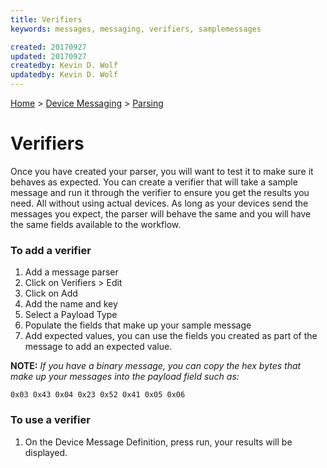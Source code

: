 ```yaml
---
title: Verifiers
keywords: messages, messaging, verifiers, samplemessages

created: 20170927
updated: 20170927
createdby: Kevin D. Wolf
updatedby: Kevin D. Wolf
---
```

[Home](../../Index.md) > [Device Messaging](../Index.md) > [Parsing](Index.md)

# Verifiers

Once you have created your parser, you will want to test it to make sure it behaves as expected.  You can create a verifier that will take a sample message and run it through the verifier to ensure you get the results you need.  All without using actual devices.  As long as your devices send the messages you expect, the parser will behave the same and you will have the same fields available to the workflow.

### To add a verifier

1. Add a message parser
2. Click on Verifiers > Edit
3. Click on Add
4. Add the name and key
5. Select a Payload Type
6. Populate the fields that make up your sample message
7. Add expected values, you can use the fields you created as part of the message to add an expected value.

**NOTE:** *If you have a binary message, you can copy the hex bytes that make up your messages into the payload field such as:*
```
0x03 0x43 0x04 0x23 0x52 0x41 0x05 0x06 
```

### To use a verifier

1. On the Device Message Definition, press run, your results will be displayed.



